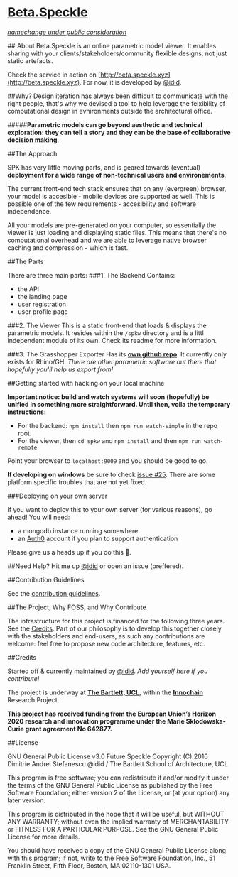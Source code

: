 # [Beta.Speckle](http://beta.speckle.xyz)
*[namechange under public consideration](https://github.com/didimitrie/future.speckle/issues/12)*

## About 
Beta.Speckle is an online parametric model viewer. It enables sharing with your clients/stakeholders/community flexible designs, not just static artefacts. 

Check the service in action on [http://beta.speckle.xyz](http://beta.speckle.xyz). For now, it is developed by [@idid](http://twitter.com/idid).

##Why? 
Design iteration has always been difficult to communicate with the right people, that's why we devised a tool to help leverage the felxibility of computational design in evnironments outside the architectural office. 

#####**Parametric models can go beyond aesthetic and technical exploration: they can tell a story and they can be the base of collaborative decision making**.

##The Approach

SPK has very little moving parts, and is geared towards (eventual) **deployment for a wide range of non-technical users and environements**. 

The current front-end tech stack ensures that on any (evergreen) browser, your model is accesible - mobile devices are supported as well. This is possible one of the few requirements - accesibility and software independence. 

All your models are pre-generated on your computer, so essentially the viewer is just loading and displaying static files. This means that there's no computational overhead and we are able to leverage native browser caching and compression - which is fast.

##The Parts

There are three main parts: 
###1. The Backend
Contains: 
- the API
- the landing page
- user registration
- user profile page

###2. The Viewer
This is a static front-end that loads & displays the parametric models. It resides within the `/spkw` directory and is a littl independent module of its own. Check its readme for more information.

###3. The Grasshopper Exporter
Has its **[own github repo](https://github.com/didimitrie/speckle.exporter)**. It currently only exists for Rhino/GH.
*There are other parametric software out there that hopefully you'll help us export from!*

##Getting started with hacking on your local machine

**Important notice: build and watch systems will soon (hopefully) be unified in something more straightforward. Until then, voila the temporary instructions:**

- For the backend: `npm install` then `npm run watch-simple` in the repo root.
- For the viewer, then `cd spkw` and `npm install` and then `npm run watch-remote`

Point your browser to `localhost:9009` and you should be good to go. 

**If developing on windows** be sure to check [issue #25](https://github.com/didimitrie/future.speckle/issues/25). There are some platform specific troubles that are not yet fixed.

###Deploying on your own server

If you want to deploy this to your own server (for various reasons), go ahead! You will need: 
- a mongodb instance running somewhere 
- an [Auth0](auth0.com/) account if you plan to support authentication

Please give us a heads up if you do this :bow:.

##Need Help?
Hit me up [@idid](http://twitter.com/idid) or open an issue (preffered). 

##Contribution Guidelines

See the [contribution guidelines](future.speckle/contributing.md).

##The Project, Why FOSS, and Why Contribute

The infrastructure for this project is financed for the following three years. See the [Credits](https://github.com/didimitrie/future.speckle#credits). Part of our philosophy is to develop this together closely with the stakeholders and end-users, as such any contributions are welcome: feel free to propose new code architecture, features, etc.

##Credits

Started off & currently maintained by [@idid](http://twitter.com/idid/). *Add yourself here if you contribute!*

The project is underway at **[The Bartlett, UCL](http://www.bartlett.ucl.ac.uk/)**, within the **[Innochain](http://innochain.net/)** Research Project.

**This project has received funding from the European Union’s Horizon 2020 research and innovation programme under the Marie Sklodowska-Curie grant agreement No 642877.**

##License

GNU General Public License v3.0
Future.Speckle
Copyright (C) 2016 Dimitrie Andrei Stefanescu @idid / The Bartlett School of Architecture, UCL

This program is free software; you can redistribute it and/or modify
it under the terms of the GNU General Public License as published by
the Free Software Foundation; either version 2 of the License, or
(at your option) any later version.

This program is distributed in the hope that it will be useful,
but WITHOUT ANY WARRANTY; without even the implied warranty of
MERCHANTABILITY or FITNESS FOR A PARTICULAR PURPOSE.  See the
GNU General Public License for more details.

You should have received a copy of the GNU General Public License along
with this program; if not, write to the Free Software Foundation, Inc.,
51 Franklin Street, Fifth Floor, Boston, MA 02110-1301 USA.
